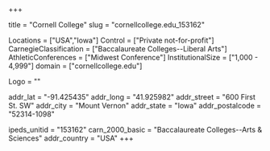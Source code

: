 
+++

title = "Cornell College"
slug = "cornellcollege.edu_153162"

Locations = ["USA","Iowa"]
Control = ["Private not-for-profit"]
CarnegieClassification = ["Baccalaureate Colleges--Liberal Arts"]
AthleticConferences = ["Midwest Conference"]
InstitutionalSize = ["1,000 - 4,999"]
domain = ["cornellcollege.edu"]

Logo = ""

addr_lat = "-91.425435"
addr_long = "41.925982"
addr_street = "600 First St. SW"
addr_city = "Mount Vernon"
addr_state = "Iowa"
addr_postalcode = "52314-1098"

ipeds_unitid = "153162"
carn_2000_basic = "Baccalaureate Colleges--Arts & Sciences"
addr_country = "USA"
+++
    
